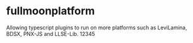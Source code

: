 # fullmoonplatform
Allowing typescript plugins to run on more platforms such as LeviLamina, BDSX, PNX-JS and LLSE-Lib.
12345
